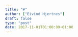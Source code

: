 ```yaml
---
title: "#"
author: ["Eivind Hjertnes"]
draft: false
type: "post"
date: 2017-11-01T01:00:00+01:00
---
```

